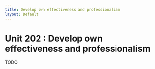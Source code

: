 ```yaml
---
title: Develop own effectiveness and professionalism
layout: Default
---
```


# Unit 202 : Develop own effectiveness and professionalism

TODO